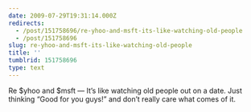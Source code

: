 ```yaml
---
date: 2009-07-29T19:31:14.000Z
redirects:
  - /post/151758696/re-yhoo-and-msft-its-like-watching-old-people
  - /post/151758696
slug: re-yhoo-and-msft-its-like-watching-old-people
title: ''
tumblrid: 151758696
type: text
---
```

<p>Re $yhoo and $msft — It&rsquo;s like watching old people out on a date. Just thinking &ldquo;Good for you guys!&rdquo; and don&rsquo;t really care what comes of it.</p>
